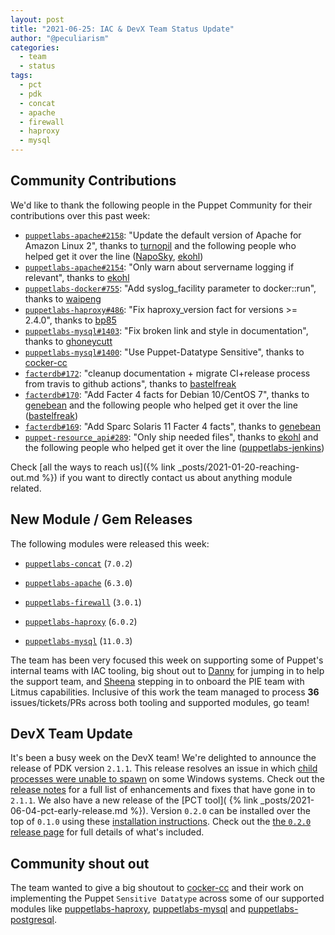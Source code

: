 ```yaml
---
layout: post
title: "2021-06-25: IAC & DevX Team Status Update"
author: "@peculiarism"
categories:
  - team
  - status
tags:
  - pct
  - pdk
  - concat
  - apache
  - firewall
  - haproxy
  - mysql
---
```


## Community Contributions

We'd like to thank the following people in the Puppet Community for their contributions over this past week:

- [`puppetlabs-apache#2158`][puppetlabs-apache-pr-2158]: "Update the default version of Apache for Amazon Linux 2", thanks to [turnopil][turnopil] and the following people who helped get it over the line ([NapoSky][NapoSky], [ekohl][ekohl])
- [`puppetlabs-apache#2154`][puppetlabs-apache-pr-2154]: "Only warn about servername logging if relevant", thanks to [ekohl][ekohl]
- [`puppetlabs-docker#755`][puppetlabs-docker-pr-755]: "Add syslog_facility parameter to docker::run", thanks to [waipeng][waipeng]
- [`puppetlabs-haproxy#486`][puppetlabs-haproxy-pr-486]: "Fix haproxy_version fact for versions >= 2.4.0", thanks to [bp85][bp85]
- [`puppetlabs-mysql#1403`][puppetlabs-mysql-pr-1403]: "Fix broken link and style in documentation", thanks to [ghoneycutt][ghoneycutt]
- [`puppetlabs-mysql#1400`][puppetlabs-mysql-pr-1400]: "Use Puppet-Datatype Sensitive", thanks to [cocker-cc][cocker-cc]
- [`facterdb#172`][facterdb-pr-172]: "cleanup documentation + migrate CI+release process from travis to github actions", thanks to [bastelfreak][bastelfreak]
- [`facterdb#170`][facterdb-pr-170]: "Add Facter 4 facts for Debian 10/CentOS 7", thanks to [genebean][genebean] and the following people who helped get it over the line ([bastelfreak][bastelfreak])
- [`facterdb#169`][facterdb-pr-169]: "Add Sparc Solaris 11 Facter 4 facts", thanks to [genebean][genebean]
- [`puppet-resource_api#289`][puppet-resource_api-pr-289]: "Only ship needed files", thanks to [ekohl][ekohl] and the following people who helped get it over the line ([puppetlabs-jenkins][puppetlabs-jenkins])

Check [all the ways to reach us]({% link _posts/2021-01-20-reaching-out.md %}) if you want to directly contact us about anything module related.

## New Module / Gem Releases

The following modules were released this week:

- [`puppetlabs-concat`][puppetlabs-concat] (`7.0.2`)
- [`puppetlabs-apache`][puppetlabs-apache] (`6.3.0`)
- [`puppetlabs-firewall`][puppetlabs-firewall] (`3.0.1`)
- [`puppetlabs-haproxy`][puppetlabs-haproxy] (`6.0.2`)
- [`puppetlabs-mysql`][puppetlabs-mysql] (`11.0.3`)

  [puppetlabs-concat]: https://github.com/puppetlabs/puppetlabs-concat
  [puppetlabs-apache]: https://github.com/puppetlabs/puppetlabs-apache
  [puppetlabs-firewall]: http://github.com/puppetlabs/puppetlabs-firewall
  [puppetlabs-haproxy]: https://github.com/puppetlabs/puppetlabs-haproxy
  [puppetlabs-mysql]: http://github.com/puppetlabs/puppetlabs-mysql
  [puppetlabs-apache-pr-2158]: https://github.com/puppetlabs/puppetlabs-apache/pull/2158
  [turnopil]: https://github.com/turnopil
  [NapoSky]: https://github.com/NapoSky
  [ekohl]: https://github.com/ekohl
  [puppetlabs-apache-pr-2154]: https://github.com/puppetlabs/puppetlabs-apache/pull/2154
  [puppetlabs-docker-pr-755]: https://github.com/puppetlabs/puppetlabs-docker/pull/755
  [waipeng]: https://github.com/waipeng
  [puppetlabs-haproxy-pr-486]: https://github.com/puppetlabs/puppetlabs-haproxy/pull/486
  [bp85]: https://github.com/bp85
  [puppetlabs-mysql-pr-1403]: https://github.com/puppetlabs/puppetlabs-mysql/pull/1403
  [ghoneycutt]: https://github.com/ghoneycutt
  [puppetlabs-mysql-pr-1400]: https://github.com/puppetlabs/puppetlabs-mysql/pull/1400
  [cocker-cc]: https://github.com/cocker-cc
  [facterdb-pr-172]: https://github.com/voxpupuli/facterdb/pull/172
  [bastelfreak]: https://github.com/bastelfreak
  [facterdb-pr-170]: https://github.com/voxpupuli/facterdb/pull/170
  [genebean]: https://github.com/genebean
  [facterdb-pr-169]: https://github.com/voxpupuli/facterdb/pull/169
  [puppet-resource_api-pr-289]: https://github.com/puppetlabs/puppet-resource_api/pull/289
  [puppetlabs-jenkins]: https://github.com/puppetlabs-jenkins

The team has been very focused this week on supporting some of Puppet's internal teams with IAC tooling, big shout out to [Danny][Danny] for jumping in to help the support team, and [Sheena][Sheena] stepping in to onboard the PIE team with Litmus capabilities. Inclusive of this work the team managed to process **36** issues/tickets/PRs across both tooling and supported modules, go team!

## DevX Team Update

It's been a busy week on the DevX team!
We're delighted to announce the release of PDK version `2.1.1`.
This release resolves an issue in which [child processes were unable to spawn](https://puppet.com/docs/pdk/2.x/release_notes_pdk.html#resolved-issue-with-access-denied-error-on-win-github-actions) on some Windows systems.
Check out the [release notes](https://puppet.com/docs/pdk/2.x/release_notes_pdk.html) for a full list of enhancements and fixes that have gone in to `2.1.1`.
We also have a new release of the [PCT tool]( {% link _posts/2021-06-04-pct-early-release.md %}). Version `0.2.0` can be installed over the top of `0.1.0` using these [installation instructions](https://github.com/puppetlabs/pdkgo#installing).
Check out the [the `0.2.0` release page](https://github.com/puppetlabs/pdkgo/releases/tag/0.2.0) for full details of what's included.

## Community shout out

The team wanted to give a big shoutout to [cocker-cc][cocker-cc] and their work on implementing the Puppet `Sensitive Datatype` across some of our supported modules like [puppetlabs-haproxy](https://github.com/puppetlabs/puppetlabs-haproxy/pull/487), [puppetlabs-mysql](https://github.com/puppetlabs/puppetlabs-mysql/pull/1400) and [puppetlabs-postgresql](https://github.com/puppetlabs/puppetlabs-postgresql/pull/1279).

<!-- check https://tickets.puppetlabs.com/secure/RapidBoard.jspa?rapidView=1176&quickFilter=8745 for other tickets closed out this week that should be mentioned here -->

  [Adrian]:             https://github.com/adrianiurca
  [Ben]:                https://github.com/binford2k
  [Ciaran]:             https://github.com/sanfrancrisko
  [Daiana]:             https://github.com/daianamezdrea
  [Danny]:              https://github.com/carabasdaniel
  [DavidArmstrong]:     https://github.com/da-ar
  [DavidSchmitt]:       https://github.com/DavidS
  [DavidSwan]:          https://github.com/david22swan
  [Disha]:              https://github.com/Disha-maker
  [James]:              https://github.com/jpogran
  [Lore]:               https://github.com/lionce
  [Michael]:            https://github.com/michaeltlombardi
  [Paula]:              https://github.com/pmcmaw
  [Sheena]:             https://github.com/sheenaajay
  [Supported Modules]:  https://puppetlabs.github.io/iac/modules/
  [Tools]:              https://puppetlabs.github.io/iac/tools/
